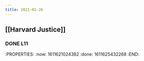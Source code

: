 ```yaml
---
title: 2021-01-26
---
```


## [[Harvard Justice]]
### DONE  L11
:PROPERTIES:
:now: 1611621024382
:done: 1611625432268
:END:
###
